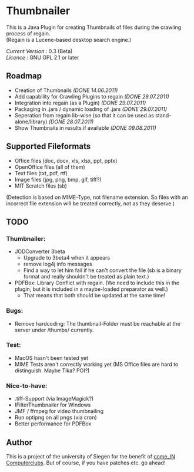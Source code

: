 Thumbnailer
===========

This is a Java Plugin for creating Thumbnails of files during the crawling process of regain.<br>
(Regain is a Lucene-based desktop search engine.)

*Current Version* : 0.3 (Beta)<br>
*Licence* : GNU GPL 2.1 or later

Roadmap
-------

* Creation of Thumbnails *(DONE 14.06.2011)*
* Add capability for Crawling Plugins to regain *(DONE 29.07.2011)*
* Integration into regain (as a Plugin) *(DONE 29.07.2011)*
* Packaging in .jars / dynamic loading of .jars *(DONE 29.07.2011)*
* Seperation from regain lib-wise (so that it can be used as stand-alone/library) *(DONE 28.07.2011)*
* Show Thumbnails in results if available *(DONE 09.08.2011)*


Supported Fileformats
---------------------

* Office files (doc, docx, xls, xlsx, ppt, pptx)
* OpenOffice files (all of them)
* Text files (txt, pdf, rtf)
* Image files (jpg, png, bmp, gif, tiff?)
* MIT Scratch files (sb)

(Detection is based on MIME-Type, not filename extension. So files with an incorrect file extension will be treated correctly, not as they deserve.) 

TODO
----

### Thumbnailer:
* JODConverter 3beta
  * Upgrade to 3beta4 when it appears
  * remove log4j info messages
  * Find a way to let him fail if he can't convert the file (sb is a binary format and really shouldn't be treated as plain text.)
* PDFBox: Library Conflict with regain. (We need to include this in the plugin, but it is included in a maybe-loaded preparator as well.)
  * That means that both should be updated at the same time!

### Bugs:
* Remove hardcoding: The thumbnail-Folder must be reachable at the server under /thumbs/ currently. 

### Test: 

* MacOS hasn't been tested yet
* MIME Tests aren't correctly working yet (MS Office files are hard to distinguish. Maybe Tika? POI?)

### Nice-to-have:

* .tiff-Support (via ImageMagick?)
* IFilterThumbnailer for Windows
* JMF / ffmpeg for video thumbnailing
* Run optipng on all pngs (via cron)
* Better performance for PDFBox

Author
------

This is a project of the university of Siegen for the benefit of [come_IN Computerclubs](http://www.computerclub-comein.de). But of course, if you have patches etc. go ahead!
